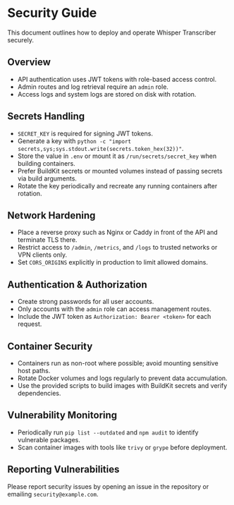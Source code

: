 # Security Guide

This document outlines how to deploy and operate Whisper Transcriber securely.

## Overview
- API authentication uses JWT tokens with role-based access control.
- Admin routes and log retrieval require an `admin` role.
- Access logs and system logs are stored on disk with rotation.

## Secrets Handling
- `SECRET_KEY` is required for signing JWT tokens.
- Generate a key with `python -c "import secrets,sys;sys.stdout.write(secrets.token_hex(32))"`.
- Store the value in `.env` or mount it as `/run/secrets/secret_key` when building containers.
- Prefer BuildKit secrets or mounted volumes instead of passing secrets via build arguments.
- Rotate the key periodically and recreate any running containers after rotation.

## Network Hardening
- Place a reverse proxy such as Nginx or Caddy in front of the API and terminate TLS there.
- Restrict access to `/admin`, `/metrics`, and `/logs` to trusted networks or VPN clients only.
- Set `CORS_ORIGINS` explicitly in production to limit allowed domains.

## Authentication & Authorization
- Create strong passwords for all user accounts.
- Only accounts with the `admin` role can access management routes.
- Include the JWT token as `Authorization: Bearer <token>` for each request.

## Container Security
- Containers run as non-root where possible; avoid mounting sensitive host paths.
- Rotate Docker volumes and logs regularly to prevent data accumulation.
- Use the provided scripts to build images with BuildKit secrets and verify dependencies.

## Vulnerability Monitoring
- Periodically run `pip list --outdated` and `npm audit` to identify vulnerable packages.
- Scan container images with tools like `trivy` or `grype` before deployment.

## Reporting Vulnerabilities
Please report security issues by opening an issue in the repository or emailing `security@example.com`.

